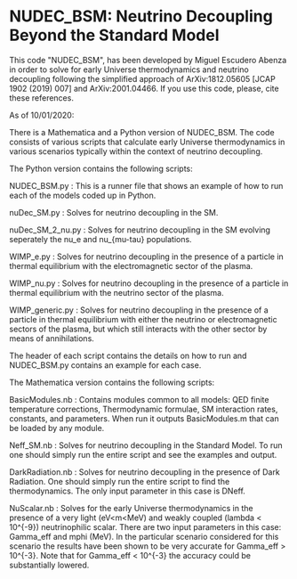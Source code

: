 # NUDEC_BSM: Neutrino Decoupling Beyond the Standard Model

This code "NUDEC_BSM", has been developed by Miguel Escudero Abenza in order to solve for early Universe thermodynamics and neutrino decoupling following the simplified approach of ArXiv:1812.05605 [JCAP 1902 (2019) 007] and ArXiv:2001.04466. If you use this code, please, cite these references. 

As of 10/01/2020:

There is a Mathematica and a Python version of NUDEC_BSM. The code consists of various scripts that calculate early Universe thermodynamics in various scenarios typically within the context of neutrino decoupling. 

The Python version contains the following scripts:

NUDEC_BSM.py          : This is a runner file that shows an example of how to run each of the models coded up in Python. 

nuDec_SM.py           : Solves for neutrino decoupling in the SM.

nuDec_SM_2_nu.py      : Solves for neutrino decoupling in the SM evolving seperately the nu_e and nu_{mu-tau} populations.

WIMP_e.py             : Solves for neutrino decoupling in the presence of a particle in thermal equilibrium with the electromagnetic sector of the plasma.

WIMP_nu.py            : Solves for neutrino decoupling in the presence of a particle in thermal equilibrium with the neutrino sector of the plasma.

WIMP_generic.py       : Solves for neutrino decoupling in the presence of a particle in thermal equilibrium with either the neutrino or electromagnetic sectors of the plasma, but which still interacts with the other sector by means of annihilations. 

The header of each script contains the details on how to run and NUDEC_BSM.py contains an example for each case. 

The Mathematica version contains the following scripts:

BasicModules.nb     : Contains modules common to all models: QED finite temperature corrections, Thermodynamic formulae, SM interaction rates, constants, and parameters. When run it outputs BasicModules.m that can be loaded by any module.

Neff_SM.nb          : Solves for neutrino decoupling in the Standard Model. To run one should simply run the entire script and see the examples and output.

DarkRadiation.nb    : Solves for neutrino decoupling in the presence of Dark Radiation. One should simply run the entire script to find the thermodynamics. The only input parameter in this case is DNeff. 

NuScalar.nb         : Solves for the early Universe thermodynamics in the presence of a very light (eV<m<MeV) and weakly coupled (lambda < 10^{-9}) neutrinophilic scalar. There are two input parameters in this case: Gamma_eff and mphi (MeV). In the particular scenario considered for this scenario the results have been shown to be very accurate for Gamma_eff > 10^{-3}. Note that for Gamma_eff < 10^{-3} the accuracy could be substantially lowered. 
